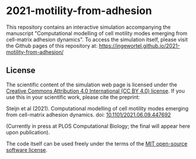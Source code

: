 # 2021-motility-from-adhesion
This repository contains an interactive simulation accompanying the manuscript 
"Computational modelling of cell 
motility modes emerging from cell-matrix adhesion dynamics". To access the simulation 
itself, please visit the Github pages of this repository at:
https://ingewortel.github.io/2021-motility-from-adhesion/


## License

The scientific content of the simulation web page is licensed under the 
[Creative Commons Attribution 4.0 International (CC BY 4.0) license](https://creativecommons.org/licenses/by/4.0/).
If you use this in your scientific work, please cite the preprint:

Steijn et al (2021). Computational modelling of cell motility modes emerging from cell-matrix adhesion dynamics. 
doi: [10.1101/2021.06.09.447692](https://doi.org/10.1101/2021.06.09.447692)

(Currently in press at PLOS Computational Biology; the final will appear here upon publication).

The code itself can be used freely under the terms of the [MIT open-source software license](https://github.com/ingewortel/2021-motility-from-adhesion/blob/main/LICENSE).
